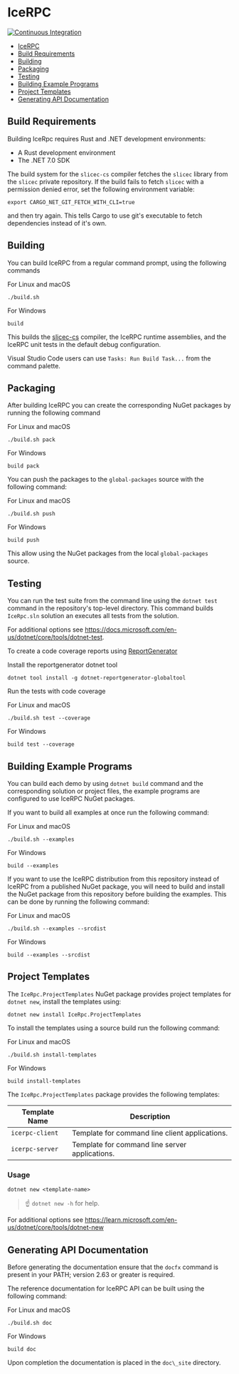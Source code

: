# IceRPC

[![Continuous Integration](https://github.com/zeroc-ice/icerpc-csharp/actions/workflows/dotnet.yml/badge.svg)](https://github.com/zeroc-ice/icerpc-csharp/actions/workflows/dotnet.yml)

- [IceRPC](#icerpc)
- [Build Requirements](#build-requirements)
- [Building](#building)
- [Packaging](#packaging)
- [Testing](#testing)
- [Building Example Programs](#building-example-programs)
- [Project Templates](#project-templates)
- [Generating API Documentation](#generating-api-documentation)

## Build Requirements

Building IceRpc requires Rust and .NET development environments:

- A Rust development environment
- The .NET 7.0 SDK

The build system for the `slicec-cs` compiler fetches the `slicec` library from the `slicec` private repository. If the
build fails to fetch `slicec` with a permission denied error, set the following environment variable:

```shell
export CARGO_NET_GIT_FETCH_WITH_CLI=true
```

and then try again. This tells Cargo to use git's executable to fetch dependencies instead of it's own.

## Building

You can build IceRPC from a regular command prompt, using the following commands

For Linux and macOS

```shell
./build.sh
```

For Windows

```shell
build
```

This builds the [slicec-cs](./tools/slicec-cs) compiler, the IceRPC runtime assemblies, and the IceRPC unit tests in the
default debug configuration.

Visual Studio Code users can use `Tasks: Run Build Task...` from the command palette.

## Packaging

After building IceRPC you can create the corresponding NuGet packages by running the following command

For Linux and macOS

```shell
./build.sh pack
```

For Windows

```shell
build pack
```

You can push the packages to the `global-packages` source with the following command:

For Linux and macOS

```shell
./build.sh push
```

For Windows

```shell
build push
```

This allow using the NuGet packages from the local `global-packages` source.

## Testing

You can run the test suite from the command line using the `dotnet test` command in the repository's top-level directory. This command builds `IceRpc.sln` solution an executes all tests from the solution.

For additional options see <https://docs.microsoft.com/en-us/dotnet/core/tools/dotnet-test>.

To create a code coverage reports using [ReportGenerator](https://github.com/danielpalme/ReportGenerator)

Install the reportgenerator dotnet tool

```shell
dotnet tool install -g dotnet-reportgenerator-globaltool
```

Run the tests with code coverage

For Linux and macOS

```shell
./build.sh test --coverage
```

For Windows

```shell
build test --coverage
```

## Building Example Programs

You can build each demo by using `dotnet build` command and the corresponding solution or project files, the example
programs are configured to use IceRPC NuGet packages.

If you want to build all examples at once run the following command:

For Linux and macOS

```shell
./build.sh --examples
```

For Windows

```shell
build --examples
```

If you want to use the IceRPC distribution from this repository instead of IceRPC from a published NuGet package, you
will need to build and install the NuGet package from this repository before building the examples. This can be done by
running the following command:

For Linux and macOS

```shell
./build.sh --examples --srcdist
```

For Windows

```shell
build --examples --srcdist
```

## Project Templates

The `IceRpc.ProjectTemplates` NuGet package provides project templates for `dotnet new`, install the templates using:

```shell
dotnet new install IceRpc.ProjectTemplates
```

To install the templates using a source build run the following command:

For Linux and macOS

```shell
./build.sh install-templates
```

For Windows

```shell
build install-templates
```

The `IceRpc.ProjectTemplates` package provides the following templates:

| Template Name   | Description                                    |
| --------------- | ---------------------------------------------- |
| `icerpc-client` | Template for command line client applications. |
| `icerpc-server` | Template for command line server applications. |

### Usage

```shell
dotnet new <template-name>
```

> :point_up: `dotnet new -h` for help.

For additional options see https://learn.microsoft.com/en-us/dotnet/core/tools/dotnet-new

## Generating API Documentation

Before generating the documentation ensure that the `docfx` command is present in your PATH; version 2.63 or greater is
required.

The reference documentation for IceRPC API can be built using the following command:

For Linux and macOS

```shell
./build.sh doc
```

For Windows

```shell
build doc
```

Upon completion the documentation is placed in the `doc\_site` directory.
